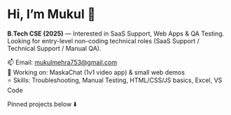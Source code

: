 # Hi, I’m Mukul 👋
**B.Tech CSE (2025)** — Interested in SaaS Support, Web Apps & QA Testing.  
Looking for entry-level non-coding technical roles (SaaS Support / Technical Support / Manual QA).

📫 Email: mukulmehra753@gmail.com  
🔭 Working on: MaskaChat (1v1 video app) & small web demos  
⭐️ Skills: Troubleshooting, Manual Testing, HTML/CSS/JS basics, Excel, VS Code

Pinned projects below ⬇️
